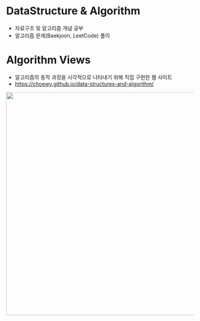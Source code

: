 # DataStructure & Algorithm

- 자료구조 및 알고리즘 개념 공부
- 알고리즘 문제(Baekjoon, LeetCode) 풀이

# Algorithm Views

- 알고리즘의 동작 과정을 시각적으로 나타내기 위해 직접 구현한 웹 사이트
- https://choewy.github.io/data-structures-and-algorithm/

<div align="center">
  <img src="https://user-images.githubusercontent.com/70950533/161431128-e704fed3-e891-47da-9a30-81d7accba7b1.gif" width="600">
</div>
